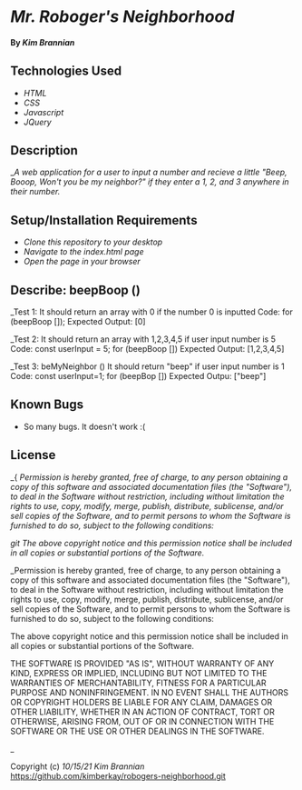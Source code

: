 # _Mr. Roboger's Neighborhood_

#### By _**Kim Brannian**_

#### 

## Technologies Used

* _HTML_
* _CSS_
* _Javascript_
* _JQuery_


## Description

__A web application for a user to input a number and recieve a little "Beep, Booop, Won't you be my neighbor?" if they enter a 1, 2, and 3 anywhere in their number._

## Setup/Installation Requirements

* _Clone this repository to your desktop_
* _Navigate to the index.html page_
* _Open the page in your browser_

## Describe: beepBoop ()
  _Test 1: It should return an array with 0 if the number 0 is inputted
  Code: for (beepBoop []);
  Expected Output: [0]

_Test 2: It should return an array with 1,2,3,4,5 if user input number is 5
Code: const userInput = 5;
      for (beepBoop [])
Expected Output: [1,2,3,4,5]  

_Test 3: beMyNeighbor () It should return "beep" if user input number is 1
Code: const userInput=1;
      for (beepBop [])
Expected Outpu: ["beep"]





 




## Known Bugs

* So many bugs. It doesn't work :(

## License

_{ _Permission is hereby granted, free of charge, to any person obtaining a copy
of this software and associated documentation files (the "Software"), to deal
in the Software without restriction, including without limitation the rights
to use, copy, modify, merge, publish, distribute, sublicense, and/or sell
copies of the Software, and to permit persons to whom the Software is
furnished to do so, subject to the following conditions:_

_git The above copyright notice and this permission notice shall be included in all
copies or substantial portions of the Software._

_Permission is hereby granted, free of charge, to any person obtaining a copy of this software and associated documentation files (the "Software"), to deal in the Software without restriction, including without limitation the rights to use, copy, modify, merge, publish, distribute, sublicense, and/or sell copies of the Software, and to permit persons to whom the Software is furnished to do so, subject to the following conditions:

The above copyright notice and this permission notice shall be included in all copies or substantial portions of the Software.

THE SOFTWARE IS PROVIDED "AS IS", WITHOUT WARRANTY OF ANY KIND, EXPRESS OR IMPLIED, INCLUDING BUT NOT LIMITED TO THE WARRANTIES OF MERCHANTABILITY, FITNESS FOR A PARTICULAR PURPOSE AND NONINFRINGEMENT. IN NO EVENT SHALL THE AUTHORS OR COPYRIGHT HOLDERS BE LIABLE FOR ANY CLAIM, DAMAGES OR OTHER LIABILITY, WHETHER IN AN ACTION OF CONTRACT, TORT OR OTHERWISE, ARISING FROM, OUT OF OR IN CONNECTION WITH THE SOFTWARE OR THE USE OR OTHER DEALINGS IN THE SOFTWARE.

_

Copyright (c) _10/15/21_ _Kim Brannian_
https://github.com/kimberkay/robogers-neighborhood.git